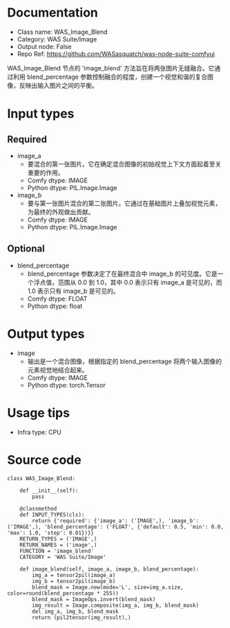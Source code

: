 # Documentation
- Class name: WAS_Image_Blend
- Category: WAS Suite/Image
- Output node: False
- Repo Ref: https://github.com/WASasquatch/was-node-suite-comfyui

WAS_Image_Blend 节点的 'image_blend' 方法旨在将两张图片无缝融合。它通过利用 blend_percentage 参数控制融合的程度，创建一个视觉和谐的复合图像，反映出输入图片之间的平衡。

# Input types
## Required
- image_a
    - 要混合的第一张图片。它在确定混合图像的初始视觉上下文方面起着至关重要的作用。
    - Comfy dtype: IMAGE
    - Python dtype: PIL.Image.Image
- image_b
    - 要与第一张图片混合的第二张图片。它通过在基础图片上叠加视觉元素，为最终的外观做出贡献。
    - Comfy dtype: IMAGE
    - Python dtype: PIL.Image.Image
## Optional
- blend_percentage
    - blend_percentage 参数决定了在最终混合中 image_b 的可见度。它是一个浮点值，范围从 0.0 到 1.0，其中 0.0 表示只有 image_a 是可见的，而 1.0 表示只有 image_b 是可见的。
    - Comfy dtype: FLOAT
    - Python dtype: float

# Output types
- image
    - 输出是一个混合图像，根据指定的 blend_percentage 将两个输入图像的元素视觉地结合起来。
    - Comfy dtype: IMAGE
    - Python dtype: torch.Tensor

# Usage tips
- Infra type: CPU

# Source code
```
class WAS_Image_Blend:

    def __init__(self):
        pass

    @classmethod
    def INPUT_TYPES(cls):
        return {'required': {'image_a': ('IMAGE',), 'image_b': ('IMAGE',), 'blend_percentage': ('FLOAT', {'default': 0.5, 'min': 0.0, 'max': 1.0, 'step': 0.01})}}
    RETURN_TYPES = ('IMAGE',)
    RETURN_NAMES = ('image',)
    FUNCTION = 'image_blend'
    CATEGORY = 'WAS Suite/Image'

    def image_blend(self, image_a, image_b, blend_percentage):
        img_a = tensor2pil(image_a)
        img_b = tensor2pil(image_b)
        blend_mask = Image.new(mode='L', size=img_a.size, color=round(blend_percentage * 255))
        blend_mask = ImageOps.invert(blend_mask)
        img_result = Image.composite(img_a, img_b, blend_mask)
        del img_a, img_b, blend_mask
        return (pil2tensor(img_result),)
```